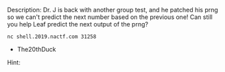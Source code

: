Description:
Dr. J is back with another group test, and he patched his prng so we can't predict the next number based on the previous one! Can still you help Leaf predict the next output of the prng?

`nc shell.2019.nactf.com 31258`

- The20thDuck

Hint:
